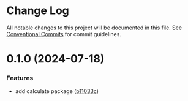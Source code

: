 # Change Log

All notable changes to this project will be documented in this file.
See [Conventional Commits](https://conventionalcommits.org) for commit guidelines.

# 0.1.0 (2024-07-18)


### Features

* add calculate package ([b11033c](https://github.com/mateeyow/monorepo-poc/commit/b11033c060400d542836a3bcb14574496f5c48f4))
